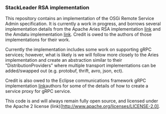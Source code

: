 ### StackLeader RSA implementation
This repository contains an implementation of the OSGi Remote Service Admin specification. It is currently a work in progress, and borrows several implementation details from the Apache Aries RSA 
implementation [link](https://github.com/apache/aries-rsa) and the Amdatu implementation [link](https://bitbucket.org/amdatu/amdatu-remoteservices). Credit is owed to the authors of those implementations for their work. 

Currently the implementation includes some work on supporting gRPC services; however, what is likely is we will follow more closely to the Aries implementation 
and create an abstraction similar to their "DistributionProviders" where multiple transport implementations can be added/swapped out (e.g. protobuf, thrift, avro, json, ect). 

Credit is also owed to the Eclipse communications framework gRPC implementation [link](https://github.com/ECF/grpc-RemoteServicesProvider)authors for some of the details of how to create
a service proxy for gRPC service.  

This code is and will always remain fully open source, and licensed under the Apache 2 license (link)[http://www.apache.org/licenses/LICENSE-2.0].
